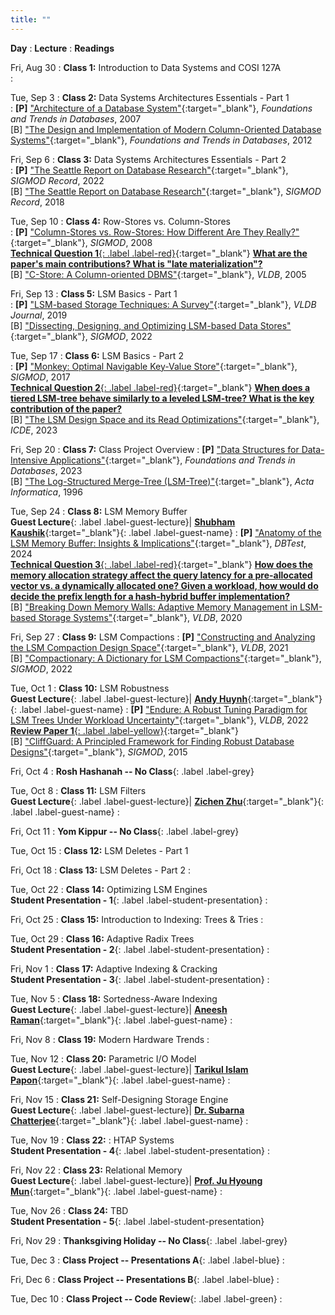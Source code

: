 ```yaml
---
title: ""
---
```


**Day**
: **Lecture**
    : **Readings**

Fri, Aug 30
: **Class 1:** Introduction to Data Systems and COSI 127A <br><a title="Presentation slides" href="/COSI-167A/assets/slides/COSI167A-Class1.pdf" target="_blank"><span class="slides-icon"></span></a>
    : 

Tue, Sep 3
: **Class 2:** Data Systems Architectures Essentials - Part 1 <br><a title="Presentation slides" href="/COSI-167A/assets/slides/COSI167A-Class2.pdf" target="_blank"><span class="slides-icon"></span></a>
    : __[P]__ ["Architecture of a Database System"](https://dsf.berkeley.edu/papers/fntdb07-architecture.pdf){:target="_blank"}, *Foundations and Trends in Databases*, 2007 <br>
[B] ["The Design and Implementation of Modern Column-Oriented Database Systems"](https://stratos.seas.harvard.edu/files/stratos/files/columnstoresfntdbs.pdf){:target="_blank"}, *Foundations and Trends in Databases*, 2012  <!--<a href="#"><span class="talk-icon"></span></a> <a href="#"><span class="video-icon"></span></a> -->

Fri, Sep 6
: **Class 3:** Data Systems Architectures Essentials - Part 2 <br><a title="Presentation slides" href="/COSI-167A/assets/slides/COSI167A-Class3.pdf" target="_blank"><span class="slides-icon"></span></a>
    : __[P]__ ["The Seattle Report on Database Research"](https://dl.acm.org/doi/pdf/10.1145/3524284){:target="_blank"}, *SIGMOD Record*, 2022 <br>
[B] ["The Seattle Report on Database Research"](https://db.cs.washington.edu/events/other/2018/Seattle_DBResearch_Report-Full.pdf){:target="_blank"}, *SIGMOD Record*, 2018

Tue, Sep 10
: **Class 4:** Row-Stores vs. Column-Stores <br><a title="Presentation slides" href="/COSI-167A/assets/slides/COSI167A-Class4.pdf" target="_blank"><span class="slides-icon"></span></a>
    : __[P]__ ["Column-Stores vs. Row-Stores: How Different Are They Really?"](https://www.cs.umd.edu/~abadi/papers/abadi-sigmod08.pdf){:target="_blank"}, *SIGMOD*, 2008 <br> [__Technical Question 1__{: .label .label-red}](https://www.gradescope.com/courses/828851/assignments/4899143){:target="_blank"} <b> <span style="color:#6e01fa">[What are the paper's main contributions? What is "late materialization"?](https://www.gradescope.com/courses/828851/assignments/4899143)</span> </b><br>
[B] ["C-Store: A Column-oriented DBMS"](https://web.stanford.edu/class/cs345d-01/rl/cstore.pdf){:target="_blank"}, *VLDB*, 2005

Fri, Sep 13
: **Class 5:** LSM Basics - Part 1 <br><a title="Presentation slides" href="/COSI-167A/assets/slides/COSI167A-Class5.pdf" target="_blank"><span class="slides-icon"></span></a>
    : __[P]__ ["LSM-based Storage Techniques: A Survey"](https://arxiv.org/pdf/1812.07527){:target="_blank"}, *VLDB Journal*, 2019 <br>
[B] ["Dissecting, Designing, and Optimizing LSM-based Data Stores"](https://dl.acm.org/doi/pdf/10.1145/3514221.3522563){:target="_blank"}, *SIGMOD*, 2022

Tue, Sep 17
: **Class 6:** LSM Basics - Part 2 <br><a title="Presentation slides" href="/COSI-167A/assets/slides/COSI167A-Class6.pdf" target="_blank"><span class="slides-icon"></span></a>
    : __[P]__ ["Monkey: Optimal Navigable Key-Value Store"](https://nivdayan.github.io/monkeykeyvaluestore.pdf){:target="_blank"}, *SIGMOD*, 2017 <br> [__Technical Question 2__{: .label .label-red}](https://www.gradescope.com/courses/828851/assignments/4962877){:target="_blank"} <b> <span style="color:#6e01fa">[When does a tiered LSM-tree behave similarly to a leveled LSM-tree? What is the key contribution of the paper?](https://www.gradescope.com/courses/828851/assignments/4962877)</span> </b><br>
[B] ["The LSM Design Space and its Read Optimizations"](){:target="_blank"}, *ICDE*, 2023

Fri, Sep 20
: **Class 7:** Class Project Overview
    : __[P]__ ["Data Structures for Data-Intensive Applications"](https://cs-people.bu.edu/mathan/publications/fnt23-athanassoulis.pdf){:target="_blank"}, *Foundations and Trends in Databases*, 2023  <br>
[B] ["The Log-Structured Merge-Tree (LSM-Tree)"](https://www.cs.umb.edu/~poneil/lsmtree.pdf){:target="_blank"}, *Acta Informatica*, 1996

Tue, Sep 24
: **Class 8:** LSM Memory Buffer <br> __Guest Lecture__{: .label .label-guest-lecture}| [<i class="guest-lecture"></i> __Shubham Kaushik__](https://shubhamkaushik.com){:target="_blank"}{: .label .label-guest-name}
    : __[P]__ ["Anatomy of the LSM Memory Buffer: Insights & Implications"](https://dl.acm.org/doi/pdf/10.1145/3662165.3662766){:target="_blank"}, *DBTest*, 2024 <br> [__Technical Question 3__{: .label .label-red}](https://www.gradescope.com/courses/828851/assignments/4993895/){:target="_blank"} <b> <span style="color:#6e01fa">[How does the memory allocation strategy affect the query latency for a pre-allocated vector vs. a dynamically allocated one? Given a workload, how would do decide the prefix length for a hash-hybrid buffer implementation?](https://www.gradescope.com/courses/828851/assignments/4993895/)</span> </b><br>
[B] ["Breaking Down Memory Walls: Adaptive Memory Management in LSM-based Storage Systems"](https://vldb.org/pvldb/vol14/p241-luo.pdf){:target="_blank"}, *VLDB*, 2020

Fri, Sep 27
: **Class 9:** LSM Compactions
    : __[P]__ ["Constructing and Analyzing the LSM Compaction Design Space"](https://subhadeep.net/assets/fulltext/Constructing_and_Analyzing_the_LSM_Compaction_Design_Space.pdf){:target="_blank"}, *VLDB*, 2021 <br>
[B] ["Compactionary: A Dictionary for LSM Compactions"](https://subhadeep.net/assets/fulltext/Compactionary-A_Dictionary_for_LSM_Compactions.pdf){:target="_blank"}, *SIGMOD*, 2022

Tue, Oct 1
: **Class 10:** LSM Robustness <br> __Guest Lecture__{: .label .label-guest-lecture}| [<i class="guest-lecture"></i> __Andy Huynh__](https://ndhuynh.com/){:target="_blank"}{: .label .label-guest-name}
    : __[P]__ ["Endure: A Robust Tuning Paradigm for LSM Trees Under Workload Uncertainty"](https://arxiv.org/pdf/2110.13801){:target="_blank"}, *VLDB*, 2022 <br> [__Review Paper 1__{: .label .label-yellow}](#){:target="_blank"} <b> <span style="color:#6e01fa"></span> </b><br>
[B] ["CliffGuard: A Principled Framework for Finding Robust Database Designs"](https://web.eecs.umich.edu/~mozafari/php/data/uploads/sigmod_2015.pdf){:target="_blank"}, *SIGMOD*, 2015

Fri, Oct 4
: **Rosh Hashanah -- No Class**{: .label .label-grey}

Tue, Oct 8
: **Class 11:** LSM Filters <br> __Guest Lecture__{: .label .label-guest-lecture}| [<i class="guest-lecture"></i> __Zichen Zhu__](https://cs-people.bu.edu/zczhu/){:target="_blank"}{: .label .label-guest-name}
    : 

Fri, Oct 11
: **Yom Kippur -- No Class**{: .label .label-grey}

Tue, Oct 15
: **Class 12:** LSM Deletes - Part 1

Fri, Oct 18
: **Class 13:** LSM Deletes - Part 2
    : 

Tue, Oct 22
: **Class 14:** Optimizing LSM Engines <br> __Student Presentation - 1__{: .label .label-student-presentation} 
    : 

Fri, Oct 25
: **Class 15:** Introduction to Indexing: Trees & Tries
    : 

Tue, Oct 29
: **Class 16:** Adaptive Radix Trees <br> __Student Presentation - 2__{: .label .label-student-presentation} 
    : 

Fri, Nov 1
: **Class 17:** Adaptive Indexing & Cracking <br> __Student Presentation - 3__{: .label .label-student-presentation} 
    : 

Tue, Nov 5
: **Class 18:** Sortedness-Aware Indexing <br> __Guest Lecture__{: .label .label-guest-lecture}| [<i class="guest-lecture"></i> __Aneesh Raman__](https://ramananeesh.github.io/){:target="_blank"}{: .label .label-guest-name}
    : 

Fri, Nov 8
: **Class 19:** Modern Hardware Trends
    : 

Tue, Nov 12
: **Class 20:** Parametric I/O Model <br> __Guest Lecture__{: .label .label-guest-lecture}| [<i class="guest-lecture"></i> __Tarikul Islam Papon__](https://cs-people.bu.edu/papon/){:target="_blank"}{: .label .label-guest-name}
    : 

Fri, Nov 15
: **Class 21:** Self-Designing Storage Engine <br> __Guest Lecture__{: .label .label-guest-lecture}| [<i class="guest-lecture"></i> __Dr. Subarna Chatterjee__](https://chatterjeesubarna.github.io/){:target="_blank"}{: .label .label-guest-name}
    : 

Tue, Nov 19
: **Class 22:** : HTAP Systems <br> __Student Presentation - 4__{: .label .label-student-presentation} 
    : 

Fri, Nov 22
: **Class 23:** Relational Memory <br> __Guest Lecture__{: .label .label-guest-lecture}| [<i class="guest-lecture"></i> __Prof. Ju Hyoung Mun__](https://sites.google.com/view/juhyoungmun/){:target="_blank"}{: .label .label-guest-name}
    : 

Tue, Nov 26
: **Class 24:** TBD <br> __Student Presentation - 5__{: .label .label-student-presentation} 

Fri, Nov 29
: **Thanksgiving Holiday -- No Class**{: .label .label-grey}
    

Tue, Dec 3
: **Class Project -- Presentations A**{: .label .label-blue}
    : 

Fri, Dec 6
: **Class Project -- Presentations B**{: .label .label-blue}
    : 

Tue, Dec 10
: **Class Project -- Code Review**{: .label .label-green}
    : 

